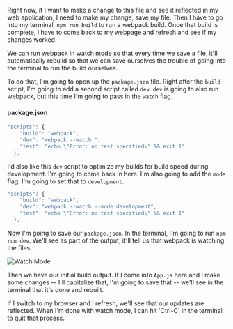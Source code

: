 Right now, if I want to make a change to this file and see it reflected in my web application, I need to make my change, save my file. Then I have to go into my terminal, `npm run build` to run a webpack build. Once that build is complete, I have to come back to my webpage and refresh and see if my changes worked.

We can run webpack in watch mode so that every time we save a file, it'll automatically rebuild so that we can save ourselves the trouble of going into the terminal to run the build ourselves.

To do that, I'm going to open up the `package.json` file. Right after the `build` script, I'm going to add a second script called `dev`. `dev` is going to also run webpack, but this time I'm going to pass in the `watch` flag.

#### package.json
```javascript
"scripts": {
    "build": "webpack",
    "dev": "webpack --watch ",
    "test": "echo \"Error: no test specified\" && exit 1"
  },
```


I'd also like this `dev` script to optimize my builds for build speed during development. I'm going to come back in here. I'm also going to add the `mode` flag. I'm going to set that to `development`.

```javascript
"scripts": {
    "build": "webpack",
    "dev": "webpack --watch --mode development",
    "test": "echo \"Error: no test specified\" && exit 1"
  },
```
Now I'm going to save our `package.json`. In the terminal, I'm going to run `npm run dev`. We'll see as part of the output, it'll tell us that webpack is watching the files. 

![Watch Mode](https://res.cloudinary.com/dg3gyk0gu/image/upload/v1543947675/transcript-images/webpack-update-your-bundle-with-each-file-save-with-webpack-s-watch-mode-watch.png)

Then we have our initial build output. If I come into `App.js` here and I make some changes -- I'll capitalize that, I'm going to save that -- we'll see in the terminal that it's done and rebuilt.

If I switch to my browser and I refresh, we'll see that our updates are reflected. When I'm done with watch mode, I can hit 'Ctrl-C' in the terminal to quit that process.
